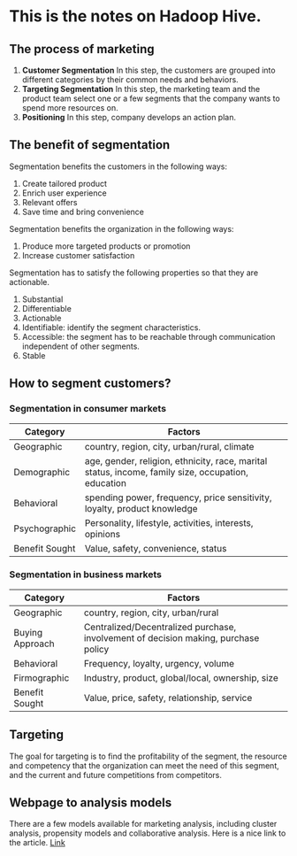 # This is the notes on Hadoop Hive.
## The process of marketing
1. **Customer Segmentation** In this step, the customers are grouped into different categories by their common needs and behaviors.
2. **Targeting Segmentation** In this step, the marketing team and the product team select one or a few segments that the company wants to spend more resources on.
3. **Positioning** In this step, company develops an action plan.
## The benefit of segmentation
Segmentation benefits the customers in the following ways:
1. Create tailored product
2. Enrich user experience
3. Relevant offers
4. Save time and bring convenience

Segmentation benefits the organization in the following ways:
1. Produce more targeted products or promotion
2. Increase customer satisfaction

Segmentation has to satisfy the following properties so that they are actionable.
1. Substantial
2. Differentiable
3. Actionable
4. Identifiable: identify the segment characteristics.
5. Accessible: the segment has to be reachable through communication independent of other segments.
6. Stable

## How to segment customers?
### Segmentation in consumer markets
|Category   |Factors   |
|---|---|
|Geographic   |country, region, city, urban/rural, climate   |
|Demographic   |age, gender, religion, ethnicity, race, marital status, income, family size, occupation, education   |
|Behavioral   |spending power, frequency, price sensitivity, loyalty, product knowledge   |
|Psychographic   |Personality, lifestyle, activities, interests, opinions   |
|Benefit Sought   |Value, safety, convenience, status    |

### Segmentation in business markets
|Category   |Factors   |
|---|---|
|Geographic   |country, region, city, urban/rural   |
|Buying Approach   |Centralized/Decentralized purchase, involvement of decision making, purchase policy   |
|Behavioral   |Frequency, loyalty, urgency, volume   |
|Firmographic   |Industry, product, global/local, ownership, size   |
|Benefit Sought   |Value, price, safety, relationship, service   |


## Targeting
The goal for targeting is to find the profitability of the segment, the resource and competency that the organization can meet the need of this segment, and the current and future competitions from competitors.

## Webpage to analysis models
There are a few models available for marketing analysis, including cluster analysis, propensity models and collaborative analysis. Here is a nice link to the article.
[Link](https://fulcrumtech.net/resources/3-predictive-models-email-marketers-need-to-know-about/)